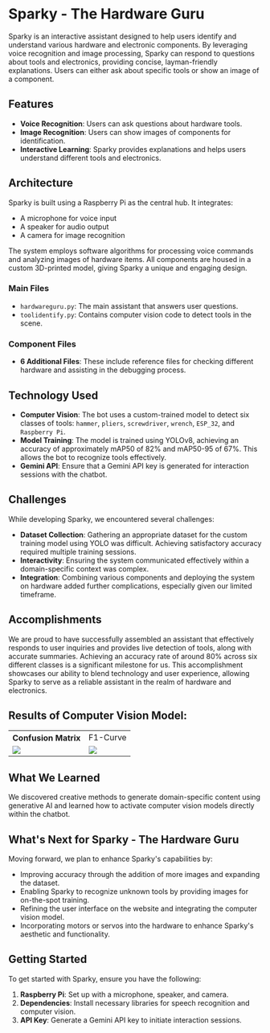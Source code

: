 # Sparky - The Hardware Guru

Sparky is an interactive assistant designed to help users identify and understand various hardware and electronic components. By leveraging voice recognition and image processing, Sparky can respond to questions about tools and electronics, providing concise, layman-friendly explanations. Users can either ask about specific tools or show an image of a component.

## Features

- **Voice Recognition**: Users can ask questions about hardware tools.
- **Image Recognition**: Users can show images of components for identification.
- **Interactive Learning**: Sparky provides explanations and helps users understand different tools and electronics.

## Architecture

Sparky is built using a Raspberry Pi as the central hub. It integrates:
- A microphone for voice input
- A speaker for audio output
- A camera for image recognition

The system employs software algorithms for processing voice commands and analyzing images of hardware items. All components are housed in a custom 3D-printed model, giving Sparky a unique and engaging design.

### Main Files
- `hardwareguru.py`: The main assistant that answers user questions.
- `toolidentify.py`: Contains computer vision code to detect tools in the scene.
  
### Component Files
- **6 Additional Files**: These include reference files for checking different hardware and assisting in the debugging process.

## Technology Used

- **Computer Vision**: The bot uses a custom-trained model to detect six classes of tools: `hammer`, `pliers`, `screwdriver`, `wrench`, `ESP_32`, and `Raspberry Pi`.
- **Model Training**: The model is trained using YOLOv8, achieving an accuracy of approximately mAP50 of 82% and mAP50-95 of 67%. This allows the bot to recognize tools effectively.
- **Gemini API**: Ensure that a Gemini API key is generated for interaction sessions with the chatbot.

## Challenges

While developing Sparky, we encountered several challenges:
- **Dataset Collection**: Gathering an appropriate dataset for the custom training model using YOLO was difficult. Achieving satisfactory accuracy required multiple training sessions.
- **Interactivity**: Ensuring the system communicated effectively within a domain-specific context was complex.
- **Integration**: Combining various components and deploying the system on hardware added further complications, especially given our limited timeframe.

## Accomplishments

We are proud to have successfully assembled an assistant that effectively responds to user inquiries and provides live detection of tools, along with accurate summaries. Achieving an accuracy rate of around 80% across six different classes is a significant milestone for us. This accomplishment showcases our ability to blend technology and user experience, allowing Sparky to serve as a reliable assistant in the realm of hardware and electronics.


## Results of Computer Vision Model:
<table>
  <tr>
    <th>Confusion Matrix</th>
    <td>F1-Curve</td>
  </tr>
  <tr>
    <td>
      <img src="https://github.com/user-attachments/assets/2063e7b4-df39-4e11-9731-e26b4c1b4b56">
    </td>
    <td>
      <img src="https://github.com/user-attachments/assets/81132716-aea1-4441-8951-a29c984c43c5">
    </td>
  </tr>
</table>

## What We Learned

We discovered creative methods to generate domain-specific content using generative AI and learned how to activate computer vision models directly within the chatbot.

## What's Next for Sparky - The Hardware Guru

Moving forward, we plan to enhance Sparky's capabilities by:
- Improving accuracy through the addition of more images and expanding the dataset.
- Enabling Sparky to recognize unknown tools by providing images for on-the-spot training.
- Refining the user interface on the website and integrating the computer vision model.
- Incorporating motors or servos into the hardware to enhance Sparky's aesthetic and functionality.

## Getting Started

To get started with Sparky, ensure you have the following:
1. **Raspberry Pi**: Set up with a microphone, speaker, and camera.
2. **Dependencies**: Install necessary libraries for speech recognition and computer vision.
3. **API Key**: Generate a Gemini API key to initiate interaction sessions.
